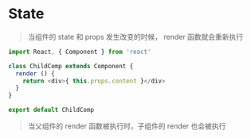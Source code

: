 # State

> 当组件的 state 和 props 发生改变的时候， render 函数就会重新执行

```js
import React, { Component } from 'react'

class ChildComp extends Component {
  render () {
    return <div>{ this.props.content }</div>
  }
}

export default ChildComp

```

> 当父组件的 render 函数被执行时，子组件的 render 也会被执行